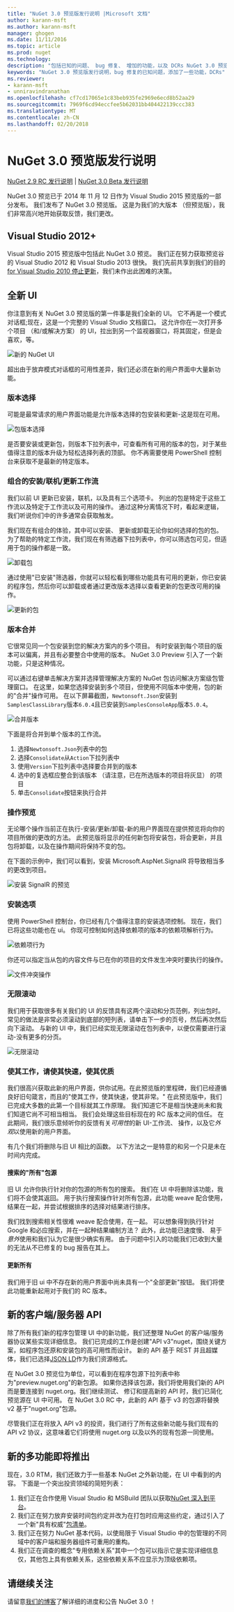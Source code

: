 ```yaml
---
title: "NuGet 3.0 预览版发行说明 |Microsoft 文档"
author: karann-msft
ms.author: karann-msft
manager: ghogen
ms.date: 11/11/2016
ms.topic: article
ms.prod: nuget
ms.technology: 
description: "包括已知的问题、 bug 修复、 增加的功能，以及 DCRs NuGet 3.0 预览版的发行说明。"
keywords: "NuGet 3.0 预览版发行说明，bug 修复的已知问题，添加了一些功能，DCRs"
ms.reviewer:
- karann-msft
- unniravindranathan
ms.openlocfilehash: cf7cd17065e1c83beb935fe2969e6ecd8b52aa29
ms.sourcegitcommit: 7969f6cd94eccfee5b62031bb404422139ccc383
ms.translationtype: MT
ms.contentlocale: zh-CN
ms.lasthandoff: 02/20/2018
---
```

# <a name="nuget-30-preview-release-notes"></a>NuGet 3.0 预览版发行说明

[NuGet 2.9 RC 发行说明](../release-notes/nuget-2.9-rc.md) | [NuGet 3.0 Beta 发行说明](../release-notes/nuget-3.0-beta.md)

NuGet 3.0 预览已于 2014 年 11 月 12 日作为 Visual Studio 2015 预览版的一部分发布。 我们发布了 NuGet 3.0 预览版。 这是为我们的大版本 （但预览版），我们非常高兴地开始获取反馈，我们更改。

## <a name="visual-studio-2012"></a>Visual Studio 2012+

Visual Studio 2015 预览版中包括此 NuGet 3.0 预览。 我们正在努力获取预览谷的 Visual Studio 2012 和 Visual Studio 2013 很快。 我们先前共享到我们的目的[for Visual Studio 2010 停止更新](http://blog.nuget.org/20141002/visual-studio-2010.html)，我们未作出此困难的决策。

## <a name="brand-new-ui"></a>全新 UI

你注意到有关 NuGet 3.0 预览版的第一件事是我们全新的 UI。 它不再是一个模式对话框;现在，这是一个完整的 Visual Studio 文档窗口。 这允许你在一次打开多个项目 （和/或解决方案） 的 UI，拉出到另一个监视器窗口，将其固定，但是会喜欢，等。

![新的 NuGet UI](./media/NuGet-3.0-Preview/new-ui.png)

超出由于放弃模式对话框的可用性差异，我们还必须在新的用户界面中大量新功能。

### <a name="version-selection"></a>版本选择

可能是最常请求的用户界面功能是允许版本选择的包安装和更新-这是现在可用。

![包版本选择](./media/NuGet-3.0-Preview/version-selection.png)

是否要安装或更新包，则版本下拉列表中，可查看所有可用的版本的包，对于某些值得注意的版本升级为轻松选择列表的顶部。 你不再需要使用 PowerShell 控制台来获取不是最新的特定版本。

### <a name="combined-installedonlineupdates-workflows"></a>组合的安装/联机/更新工作流

我们以前 UI 更新已安装，联机，以及具有三个选项卡。 列出的包是特定于这些工作流以及特定于工作流以及可用的操作。 通过这种分离情况下时，看起来逻辑，我们听说你们中的许多通常会获取触发。

我们现在有组合的体验，其中可以安装、 更新或卸载无论你如何选择的包的包。 为了帮助的特定工作流，我们现在有筛选器下拉列表中，你可以筛选包可见，但适用于包的操作都是一致。

![卸载包](./media/NuGet-3.0-Preview/uninstall-package.png)

通过使用"已安装"筛选器，你就可以轻松看到哪些功能具有可用的更新，你已安装的程序包，然后你可以卸载或者通过更改版本选择以查看更新的包更改可用的操作。

![更新的包](./media/NuGet-3.0-Preview/update-package.png)

### <a name="version-consolidation"></a>版本合并

它很常见同一个包安装到您的解决方案内的多个项目。 有时安装到每个项目的版本可以偏离，并且有必要整合中使用的版本。 NuGet 3.0 Preview 引入了一个新功能，只是这种情况。

可以通过右键单击解决方案并选择管理解决方案的 NuGet 包访问解决方案级包管理窗口。 在这里，如果您选择安装到多个项目，但使用不同版本中使用，包的新的"合并"操作可用。 在以下屏幕截图，`Newtonsoft.Json`安装到`SamplesClassLibrary`版本`6.0.4`且已安装到`SamplesConsoleApp`版本`5.0.4`。

![合并版本](./media/NuGet-3.0-Preview/consolidate.png)

下面是将合并到单个版本的工作流。

1. 选择`Newtonsoft.Json`列表中的包
1. 选择`Consolidate`从`Action`下拉列表中
1. 使用`Version`下拉列表中选择要合并到的版本
1. 选中的复选框应整合到该版本 （请注意，已在所选版本的项目将灰显） 的项目
1. 单击`Consolidate`按钮来执行合并

### <a name="operation-previews"></a>操作预览

无论哪个操作当前正在执行-安装/更新/卸载-新的用户界面现在提供预览将向你的项目所做的更改的方法。 此预览版将显示的任何新包将安装包，将会更新，并且包将卸载，以及在操作期间将保持不变的包。

在下面的示例中，我们可以看到，安装 Microsoft.AspNet.SignalR 将导致相当多的更改到项目。

![安装 SignalR 的预览](./media/NuGet-3.0-Preview/preview.png)

### <a name="installation-options"></a>安装选项

使用 PowerShell 控制台，你已经有几个值得注意的安装选项控制。 现在，我们已将这些功能也在 ui。 你现可控制如何选择依赖项的版本的依赖项解析行为。

![依赖项行为](./media/NuGet-3.0-Preview/dependency-behavior.png)

你还可以指定当从包的内容文件与已在你的项目的文件发生冲突时要执行的操作。

![文件冲突操作](./media/NuGet-3.0-Preview/file-conflict-action.png)

### <a name="infinite-scrolling"></a>无限滚动

我们用于获取很多有关我们的 UI 的反馈具有这两个滚动和分页范例，列出包时。 常见的做法是非常必须滚动到底部的短列表，请单击下一步的页号，然后再次然后向下滚动。 与新的 UI 中，我们已经实现无限滚动在包列表中，以便仅需要进行滚动-没有更多的分页。

![无限滚动](./media/NuGet-3.0-Preview/infinite-scrolling.png)

### <a name="make-it-work-make-it-fast-make-it-pretty"></a>使其工作，请使其快速，使其优质

我们很高兴获取此新的用户界面，供你试用。在此预览版的里程碑，我们已经遵循良好旧句箴言，而且的"使其工作，使其快速，使其非常。" 在此预览版中，我们已完成大多数的此第一个目标就其工作原理。 我们知道它不是相当快速尚未和我们知道它尚不可相当相当。 我们会处理这些目标现在的 RC 版本之间的信任。 在此期间，我们很乐意倾听你的反馈有关*可用性*的新 UI-工作流、 操作，以及它*外观*以使用新的用户界面。

有几个我们将删除与旧 UI 相比的函数。 以下方法之一是特意的和另一个只是未在时间内完成。

#### <a name="searching-all-package-sources"></a>搜索的"所有"包源

旧 UI 允许你执行针对你的包源的所有包的搜索。 我们在 UI 中将删除该功能，我们将不会使其返回。 用于执行搜索操作针对所有包源，此功能 weave 配合使用，结果在一起，并尝试根据排序的选择对结果进行排序。

我们找到搜索相关性很难 weave 配合使用，在一起。 可以想象得到执行针对 Google 和必应搜索，并在一起种结果编制方法？ 此外，此功能已速度慢、 易于*意外*使用和我们认为它是很少确实有用。 由于问题中引入的功能我们已收到大量的无法从不已修复的 bug 报告在其上。

#### <a name="update-all"></a>更新所有

我们用于旧 ui 中不存在新的用户界面中尚未具有一个"全部更新"按钮。 我们将使此功能重新起用对于我们的 RC 版本。

## <a name="new-clientserver-api"></a>新的客户端/服务器 API

除了所有我们新的程序包管理 UI 中的新功能，我们还整理 NuGet 的客户端/服务器协议某些实现详细信息。 我们已完成的工作是创建"API v3"nuget，围绕关键方案，如程序包还原和安装包的高可用性而设计。 新的 API 基于 REST 并且超媒体，我们已选择[JSON LD](http://json-ld.org)作为我们资源格式。

在 NuGet 3.0 预览位为单位，可以看到在程序包源下拉列表中称为"preview.nuget.org"的新包源。 如果你选择该包源，我们将使用我们新的 API 而是要连接到 nuget.org。我们继续测试、 修订和提高新的 API 时，我们已简化预览源在 UI 中可用。 在 NuGet 3.0 RC 中，此新的 API 基于 v3 的包源将替换 v2 基于"nuget.org"包源。

尽管我们正在将放入 API v3 的投资，我们进行了所有这些新功能与我们现有的 API v2 协议，这意味着它们将使用 nuget.org 以及以外的现有包源一同使用。

## <a name="new-features-coming"></a>新的多功能即将推出

现在，3.0 RTM，我们还致力于一些基本 NuGet 之外新功能，在 UI 中看到的内容。 下面是一个突出投资领域的简短列表：

1. 我们正在合作使用 Visual Studio 和 MSBuild 团队以获取[NuGet 深入到平台](http://blog.nuget.org/20141014/in-the-platform.html)。
1. 我们正在努力放弃安装时间包约定并改为在打包时应用这些约定，通过引入了一个新"具有权威"[包清单](http://blog.nuget.org/20141023/package-manifests.html)。
1. 我们正在努力 NuGet 基本代码，以使局限于 Visual Studio 中的包管理的不同域中的客户端和服务器组件可重用的重构。
1. 我们正在调查的概念"专用依赖关系"其中一个包可以指示它是实现详细信息仅，其他包上具有依赖关系，这些依赖关系不应显示为顶级依赖项。

## <a name="stay-tuned"></a>请继续关注

请留意[我们的博客](http://blog.nuget.org)了解详细的进度和公告 NuGet 3.0 ！